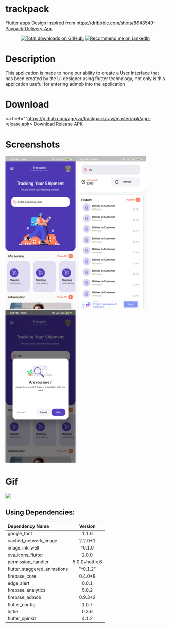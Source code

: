 # trackpack
Flutter apps Design inspired from https://dribbble.com/shots/8943549-Paypack-Delivery-App

<p align="center">
  <a href="https://github.com/agryva">
    <img src="https://img.shields.io/github/stars/agryva/trackpack?style=for-the-badge" alt="Total downloads on GitHub." /></a>
<a href="https://www.linkedin.com/in/irvan-lutfi-gunawan-2488b8151/">
    <img src="https://img.shields.io/badge/Support-Recommed%2FEndorse%20me%20on%20Linkedin-yellow?style=for-the-badge&logo=linkedin" alt="Recommend me on LinkedIn" /></a>

# Description
This application is made to hone our ability to create a User Interface that has been created by the UI designer using flutter technology, not only is this application useful for entering admob into the application

# Download
<a href=""https://github.com/agryva/trackpack/raw/master/apk/app-release.apk> Download Release APK </a>


# Screenshots
<img height="480px" src="screenshot/home.jpg"><img height="480px" src="screenshot/detail.jpg"><img height="480px" src="screenshot/dialog.jpg">

# Gif
<img height="480px" src="screenshot/vid.gif">


## Using Dependencies:

| Dependency Name |               Version                |
| :----------------- | :----------------------------------------------: |
| google_font        |             1.1.0                                |
| cached_network_image           | 2.2.0+1|
| image_ink_well|             ^0.1.0             |
| eva_icons_flutter           |                   2.0.0                   |
| permission_handler|             5.0.0+hotfix.6           |
| flutter_staggered_animations|                "^0.1.2"                 |
| firebase_core            |                0.4.0+9                |
| edge_alert|           0.0.1           |
| firebase_analytics|           5.0.2           |
| firebase_admob|           0.9.3+2          |
| flutter_config|          1.0.7         |
| lottie|          0.3.6        |
| flutter_spinkit|         4.1.2       |
